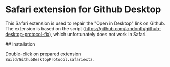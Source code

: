 # Safari extension for Github Desktop

This Safari extension is used to repair the "Open in Desktop" link on Github. The extension is based on the script (https://github.com/landonth/github-desktop-protocol-fix), which unfortunately does not work in Safari.

## Installation

Double-click on prepared extension ```Build/GithubDesktopProtocol.safariextz```.